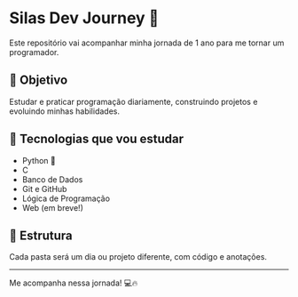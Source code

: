 # Silas Dev Journey 🚀

Este repositório vai acompanhar minha jornada de 1 ano para me tornar um programador.

## 📅 Objetivo

Estudar e praticar programação diariamente, construindo projetos e evoluindo minhas habilidades.

## 🔧 Tecnologias que vou estudar

- Python 🐍
- C
- Banco de Dados
- Git e GitHub
- Lógica de Programação
- Web (em breve!)

## 📁 Estrutura

Cada pasta será um dia ou projeto diferente, com código e anotações.

---

Me acompanha nessa jornada! 💻🔥
